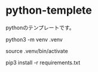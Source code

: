 # python-templete

pythonのテンプレートです。


python3 -m venv .venv  

source .venv/bin/activate

pip3 install -r requirements.txt 